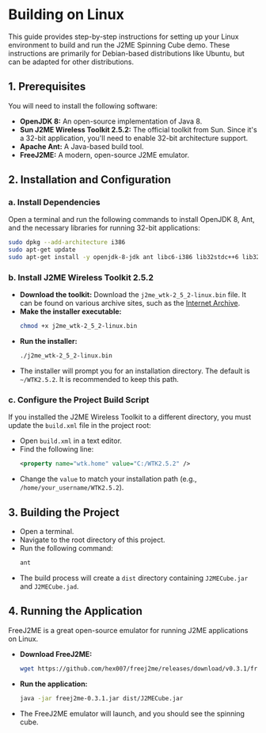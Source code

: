 # Building on Linux

This guide provides step-by-step instructions for setting up your Linux environment to build and run the J2ME Spinning Cube demo. These instructions are primarily for Debian-based distributions like Ubuntu, but can be adapted for other distributions.

## 1. Prerequisites

You will need to install the following software:

- **OpenJDK 8:** An open-source implementation of Java 8.
- **Sun J2ME Wireless Toolkit 2.5.2:** The official toolkit from Sun. Since it's a 32-bit application, you'll need to enable 32-bit architecture support.
- **Apache Ant:** A Java-based build tool.
- **FreeJ2ME:** A modern, open-source J2ME emulator.

## 2. Installation and Configuration

### a. Install Dependencies

Open a terminal and run the following commands to install OpenJDK 8, Ant, and the necessary libraries for running 32-bit applications:

```bash
sudo dpkg --add-architecture i386
sudo apt-get update
sudo apt-get install -y openjdk-8-jdk ant libc6-i386 lib32stdc++6 lib32gcc1 lib32ncurses5
```

### b. Install J2ME Wireless Toolkit 2.5.2

- **Download the toolkit:** Download the `j2me_wtk-2_5_2-linux.bin` file. It can be found on various archive sites, such as the [Internet Archive](https://archive.org/details/j2me_wtk-2_5_2-linux).
- **Make the installer executable:**
  ```bash
  chmod +x j2me_wtk-2_5_2-linux.bin
  ```
- **Run the installer:**
  ```bash
  ./j2me_wtk-2_5_2-linux.bin
  ```
- The installer will prompt you for an installation directory. The default is `~/WTK2.5.2`. It is recommended to keep this path.

### c. Configure the Project Build Script

If you installed the J2ME Wireless Toolkit to a different directory, you must update the `build.xml` file in the project root:

- Open `build.xml` in a text editor.
- Find the following line:
  ```xml
  <property name="wtk.home" value="C:/WTK2.5.2" />
  ```
- Change the `value` to match your installation path (e.g., `/home/your_username/WTK2.5.2`).

## 3. Building the Project

- Open a terminal.
- Navigate to the root directory of this project.
- Run the following command:
  ```bash
  ant
  ```
- The build process will create a `dist` directory containing `J2MECube.jar` and `J2MECube.jad`.

## 4. Running the Application

FreeJ2ME is a great open-source emulator for running J2ME applications on Linux.

- **Download FreeJ2ME:**
  ```bash
  wget https://github.com/hex007/freej2me/releases/download/v0.3.1/freej2me-0.3.1.jar
  ```
- **Run the application:**
  ```bash
  java -jar freej2me-0.3.1.jar dist/J2MECube.jar
  ```
- The FreeJ2ME emulator will launch, and you should see the spinning cube.
